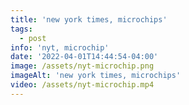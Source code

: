 ```yaml
---
title: 'new york times, microchips'
tags:
  - post
info: 'nyt, microchip'
date: '2022-04-01T14:44:54-04:00'
image: /assets/nyt-microchip.png
imageAlt: 'new york times, microchips'
video: /assets/nyt-microchip.mp4
---
```


